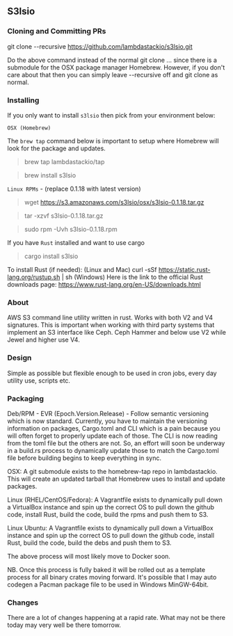 ## S3lsio
### Cloning and Committing PRs
git clone --recursive https://github.com/lambdastackio/s3lsio.git

Do the above command instead of the normal git clone ... since there is a submodule for the OSX package manager Homebrew.
However, if you don't care about that then you can simply leave --recursive off and git clone as normal.

### Installing
If you only want to install `s3lsio` then pick from your environment below:

`OSX (Homebrew)`

The `brew tap` command below is important to setup where Homebrew will look for the package and updates.

>brew tap lambdastackio/tap

>brew install s3lsio

`Linux RPMs` - (replace 0.1.18 with latest version)

>wget https://s3.amazonaws.com/s3lsio/osx/s3lsio-0.1.18.tar.gz

>tar -xzvf s3lsio-0.1.18.tar.gz

>sudo rpm -Uvh s3lsio-0.1.18.rpm

If you have `Rust` installed and want to use cargo
>cargo install s3lsio

To install Rust (if needed):
(Linux and Mac) curl -sSf https://static.rust-lang.org/rustup.sh | sh
(Windows) Here is the link to the official Rust downloads page: https://www.rust-lang.org/en-US/downloads.html

### About
AWS S3 command line utility written in rust. Works with both V2 and V4 signatures. This is important when working
with third party systems that implement an S3 interface like Ceph. Ceph Hammer and below use V2 while Jewel and higher
use V4.

### Design
Simple as possible but flexible enough to be used in cron jobs, every day utility use, scripts etc.

### Packaging
Deb/RPM - EVR (Epoch.Version.Release) - Follow semantic versioning which is now standard. Currently, you have to maintain the versioning information on packages, Cargo.toml and CLI which is a pain because you will often forget to properly update each of those. The CLI is now reading from the toml file but the others are not. So, an effort will soon be underway in a build.rs process to dynamically update those to match the Cargo.toml file before building begins to keep everything in sync.

OSX:
A git submodule exists to the homebrew-tap repo in lambdastackio. This will create an updated tarball that Homebrew uses to install and update packages.

Linux (RHEL/CentOS/Fedora):
A Vagrantfile exists to dynamically pull down a VirtualBox instance and spin up the correct OS to pull down the github code, install Rust, build the code, build the rpms and push them to S3.

Linux Ubuntu:
A Vagrantfile exists to dynamically pull down a VirtualBox instance and spin up the correct OS to pull down the github code, install Rust, build the code, build the debs and push them to S3.

The above process will most likely move to Docker soon.

NB. Once this process is fully baked it will be rolled out as a template process for all binary crates moving forward. It's possible that I may auto codegen a Pacman package file to be used in Windows MinGW-64bit.

### Changes
There are a lot of changes happening at a rapid rate. What may not be there today may very well be there tomorrow.
